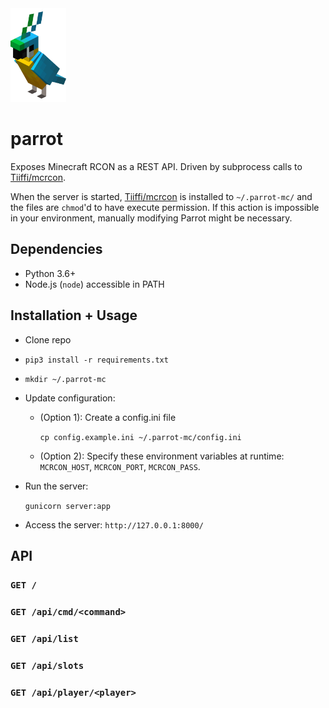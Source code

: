 <img height=150 src="img/Cyan_Parrot.png">

# parrot

Exposes Minecraft RCON as a REST API. Driven by subprocess calls to [Tiiffi/mcrcon](https://github.com/Tiiffi/mcrcon).

When the server is started, [Tiiffi/mcrcon](https://github.com/Tiiffi/mcrcon) is installed to `~/.parrot-mc/` and the files are `chmod`'d to have execute permission. If this action is impossible in your environment, manually modifying Parrot might be necessary.

## Dependencies
- Python 3.6+
- Node.js (`node`) accessible in PATH

## Installation + Usage

- Clone repo
- `pip3 install -r requirements.txt`
- `mkdir ~/.parrot-mc`
- Update configuration:
  - (Option 1): Create a config.ini file

    `cp config.example.ini ~/.parrot-mc/config.ini`
  
  - (Option 2): Specify these environment variables at runtime: `MCRCON_HOST`, `MCRCON_PORT`, `MCRCON_PASS`.

- Run the server:
  
  `gunicorn server:app`

- Access the server: `http://127.0.0.1:8000/`

## API

### `GET /`
### `GET /api/cmd/<command>`
### `GET /api/list`
### `GET /api/slots`
### `GET /api/player/<player>`
